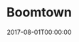 ---
title: "Boomtown"
date: 2017-08-01T00:00:00
description: "Boomtown Festival 2017-2018."
resources:
  - src: Boomtown-25.jpg
    params:
      cover: true
---